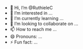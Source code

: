 - 👋 Hi, I’m @RuthieleC
- 👀 I’m interested in ...
- 🌱 I’m currently learning ...
- 💞️ I’m looking to collaborate on ...
- 📫 How to reach me ...
- 😄 Pronouns: ...
- ⚡ Fun fact: ...

<!---
RuthieleC/RuthieleC is a ✨ special ✨ repository because its `README.md` (this file) appears on your GitHub profile.
You can click the Preview link to take a look at your changes.
--->
